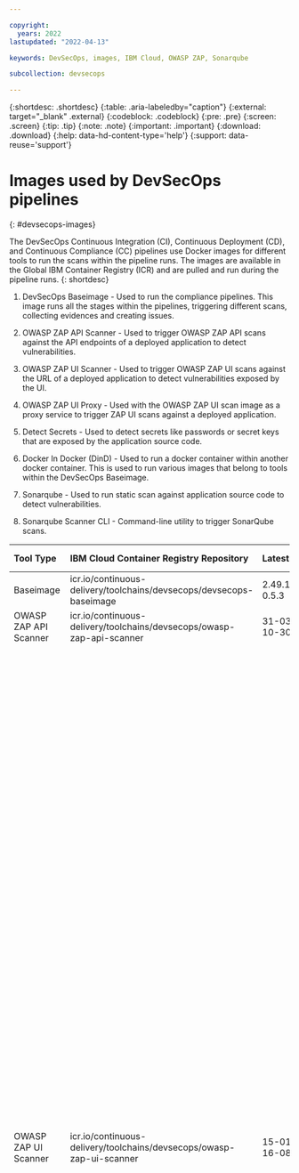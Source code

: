 ```yaml
---

copyright:
  years: 2022
lastupdated: "2022-04-13"

keywords: DevSecOps, images, IBM Cloud, OWASP ZAP, Sonarqube

subcollection: devsecops

---
```


{:shortdesc: .shortdesc}
{:table: .aria-labeledby="caption"}
{:external: target="_blank" .external}
{:codeblock: .codeblock}
{:pre: .pre}
{:screen: .screen}
{:tip: .tip}
{:note: .note}
{:important: .important}
{:download: .download}
{:help: data-hd-content-type='help'}
{:support: data-reuse='support'}

# Images used by DevSecOps pipelines
{: #devsecops-images}

The DevSecOps Continuous Integration (CI), Continuous Deployment (CD), and Continuous Compliance (CC) pipelines use Docker images for different tools to run the scans within the pipeline runs. The images are available in the Global IBM Container Registry (ICR) and are pulled and run during the pipeline runs.
{: shortdesc}

1. DevSecOps Baseimage - Used to run the compliance pipelines. This image runs all the stages within the pipelines, triggering different scans, collecting evidences and creating issues.

2. OWASP ZAP API Scanner - Used to trigger OWASP ZAP API scans against the API endpoints of a deployed application to detect vulnerabilities.

3. OWASP ZAP UI Scanner - Used to trigger OWASP ZAP UI scans against the URL of a deployed application to detect vulnerabilities exposed by the UI.

4. OWASP ZAP UI Proxy - Used with the OWASP ZAP UI scan image as a proxy service to trigger ZAP UI scans against a deployed application.

5. Detect Secrets - Used to detect secrets like passwords or secret keys that are exposed by the application source code.

6. Docker In Docker (DinD) -  Used to run a docker container within another docker container. This is used to run various images that belong to tools within the DevSecOps Baseimage. 

7. Sonarqube - Used to run static scan against application source code to detect vulnerabilities.

8. Sonarqube Scanner CLI - Command-line utility to trigger SonarQube scans.

|Tool Type | IBM Cloud Container Registry Repository | Latest version	| Vulnerability Status | Vulnerability Description |
|:----------|:----------|:----------|:----------|:----------|
|Baseimage| icr.io/continuous-delivery/toolchains/devsecops/devsecops-baseimage| 2.49.1_commons-0.5.3 | Not Vulnerable | |
|OWASP ZAP API Scanner|icr.io/continuous-delivery/toolchains/devsecops/owasp-zap-api-scanner| 31-03-2022-10-30 | Not Vulnerable | |
|OWASP ZAP UI Scanner|icr.io/continuous-delivery/toolchains/devsecops/owasp-zap-ui-scanner| 15-01-2022-16-08 | Vulnerable | CVE-2022-21248, CVE-2022-21277, CVE-2022-21282, CVE-2022-21283, CVE-2022-21291,	CVE-2022-21293,	CVE-2022-21294, CVE-2022-21296, CVE-2022-21299, CVE-2022-21305, CVE-2022-21340, CVE-2022-21341, CVE-2022-21360, CVE-2022-21365, CVE-2022-21366, CVE-2021-3999, CVE-2022-23218, CVE-2022-23219, CVE-2021-4122, CVE-2022-24407, CVE-2022-0778, CVE-2021-3521, CVE-2022-23308, CVE-2021-45960, CVE-2021-46143, CVE-2022-22822, CVE-2022-22823, CVE-2022-22824, CVE-2022-22825, CVE-2022-22826, CVE-2022-22827, CVE-2022-23852, CVE-2022-25235, CVE-2022-25236, CVE-2022-25315, CVE-2021-3872, CVE-2021-3984, CVE-2021-4019, CVE-2021-4192, CVE-2021-4193, CVE-2022-0261, CVE-2022-0318, CVE-2022-0359, CVE-2022-0361, CVE-2022-0392, CVE-2022-0413, CVE-2021-23177, CVE-2021-31566|
|OWASP ZAP UI Proxy|icr.io/continuous-delivery/toolchains/devsecops/owasp-zap-ui-proxy| owasp-zap-ui-proxy | Vulnerable | CVE-2022-21248, CVE-2022-21277, 	CVE-2022-21282, CVE-2022-21283, CVE-2022-21291, CVE-2022-21293, CVE-2022-21294, CVE-2022-21296, CVE-2022-21299, CVE-2022-21305, CVE-2022-21340, CVE-2022-21341, CVE-2022-21360, CVE-2022-21365, CVE-2022-21366, CVE-2021-35550, CVE-2021-35556, CVE-2021-35559, CVE-2021-35561, CVE-2021-35564, CVE-2021-35565, CVE-2021-35567, CVE-2021-35578, CVE-2021-35586, CVE-2021-35603, CVE-2020-16135, CVE-2021-20231, CVE-2021-20232, CVE-2021-3580, CVE-2021-3712, CVE-2022-0778, CVE-2021-23840, CVE-2021-23841, CVE-2021-3999, CVE-2022-23218, CVE-2022-23219, CVE-2021-27645, CVE-2021-33574, CVE-2021-35942, CVE-2021-3521, CVE-2021-20266, CVE-2021-3872, CVE-2021-3984, CVE-2021-4019, CVE-2021-4192, CVE-2021-4193, CVE-2022-0261, CVE-2022-0318, CVE-2022-0359, CVE-2022-0361, CVE-2022-0392, CVE-2022-0413, CVE-2021-3778, CVE-2021-3796, CVE-2020-24370, CVE-2018-20673, CVE-2021-42574, CVE-2020-13558, CVE-2020-24870, CVE-2020-27918, CVE-2020-29623, CVE-2020-36241, CVE-2021-1765, CVE-2021-1788, CVE-2021-1789, CVE-2021-1799, CVE-2021-1801, CVE-2021-1844, CVE-2021-1870, CVE-2021-1871, CVE-2021-21775, CVE-2021-21779, CVE-2021-21806, CVE-2021-28650, CVE-2021-30663, CVE-2021-30665, CVE-2021-30682, CVE-2021-30689, CVE-2021-30720, CVE-2021-30734, CVE-2021-30744, CVE-2021-30749, CVE-2021-30758, CVE-2021-30795, CVE-2021-30797, CVE-2021-30799, CVE-2021-22946, CVE-2021-22947, CVE-2021-22876, CVE-2021-22898, CVE-2021-22925, CVE-2021-3445, CVE-2021-43527, CVE-2021-28153, CVE-2021-3800, CVE-2021-36084, CVE-2021-36085, CVE-2021-36086, CVE-2021-36087, CVE-2021-45960, CVE-2021-46143, CVE-2022-22822, CVE-2022-22823, CVE-2022-22824, CVE-2022-22825, CVE-2022-22826, CVE-2022-22827, CVE-2022-23852, CVE-2022-25235, CVE-2022-25236, CVE-2022-25315, CVE-2020-35521, CVE-2020-35522, CVE-2020-35523, CVE-2020-35524, CVE-2019-17594, CVE-2019-17595, CVE-2020-12762, CVE-2019-18218, CVE-2022-23308, CVE-2022-24407, CVE-2021-31535, CVE-2020-17541, CVE-2020-14344, CVE-2020-14345, CVE-2020-14346, CVE-2020-14347, CVE-2020-14360, CVE-2020-14361, CVE-2020-14362, CVE-2020-14363, CVE-2020-25712, CVE-2021-33928, CVE-2021-33929, CVE-2021-33930, CVE-2021-33938, CVE-2021-3200, CVE-2019-14615, CVE-2020-0427, CVE-2020-24502, CVE-2020-24503, CVE-2020-24504, CVE-2020-24586, CVE-2020-24587, CVE-2020-24588, CVE-2020-26139, CVE-2020-26140, CVE-2020-26141, CVE-2020-26143, CVE-2020-26144, CVE-2020-26145, CVE-2020-26146, CVE-2020-26147, CVE-2020-27777, CVE-2020-29368, CVE-2020-29660, CVE-2020-36158, CVE-2020-36312, CVE-2020-36386, CVE-2021-0129, CVE-2021-20194, CVE-2021-20239, CVE-2021-23133, CVE-2021-28950, CVE-2021-28971, CVE-2021-29155, CVE-2021-29646, CVE-2021-29650, CVE-2021-31440, CVE-2021-31829, CVE-2021-31916, CVE-2021-33033, CVE-2021-33200, CVE-2021-3348, CVE-2021-3489, CVE-2021-3564, CVE-2021-3573, CVE-2021-3600, CVE-2021-3635, CVE-2021-3659, CVE-2021-3679, CVE-2021-3732, CVE-2020-10001, CVE-2021-23177, CVE-2021-31566, CVE-2021-3733, CVE-2021-3426, CVE-2020-14145, CVE-2020-35448, CVE-2021-20197, CVE-2021-20284, CVE-2021-3487, CVE-2021-4122, CVE-2021-33560, CVE-2020-27828, CVE-2021-26926, CVE-2021-26927, CVE-2021-3272, CVE-2021-20270, CVE-2021-27291,     CVE-2019-13750, CVE-2019-13751, CVE-2019-19603, CVE-2019-5827, CVE-2020-13435, CVE-2019-20838, CVE-2020-14155 |
|Detect Secrets|icr.io/continuous-delivery/toolchains/devsecops/detect-secrets| 0.13.1.ibm.47.dss| Vulnerable | CVE-2021-3995, CVE-2021-3996, DSA-5085-2, CVE-2022-24407, CVE-2021-4155, CVE-2021-28711, CVE-2021-28712, CVE-2021-28713, CVE-2021-28714, CVE-2021-28715, CVE-2021-39685, CVE-2021-45095, CVE-2021-45469, CVE-2021-45480, CVE-2022-0185, CVE-2022-23222, CVE-2021-4160, CVE-2022-0778, CVE-2018-25032 |
|Docker In Docker|icr.io/continuous-delivery/toolchains/devsecops/docker| 20.10.11-dind| Vulnerable | CVE-2022-28391, CVE-2022-0778, CVE-2018-25032, CVE-2021-3995, CVE-2021-3996, CVE-2022-0563, CVE-2021-37750 |
|SonarQube|icr.io/continuous-delivery/toolchains/devsecops/sonarqube| 9.3.0-community | Vulnerable | CVE-2022-28391, CVE-2022-0778, CVE-2018-25032, CVE-2022-23852, CVE-2022-23990, CVE-2022-25235, CVE-2022-25236, CVE-2022-25313, CVE-2022-25314, CVE-2022-25315, CVE-2021-3995, CVE-2021-3996, CVE-2022-0563|
|SonarQube Scanner CLI|icr.io/continuous-delivery/toolchains/devsecops/sonar-scanner-cli |4.5 | Vulnerable | CVE-2021-28831, CVE-2021-42374, CVE-2021-42378, CVE-2021-42379, CVE-2021-42380, CVE-2021-42381, CVE-2021-42382, CVE-2021-42383, CVE-2021-42384, CVE-2021-42385, CVE-2021-42386, CVE-2022-28391, CVE-2021-23839, CVE-2021-23840, CVE-2021-23841, CVE-2021-3449, CVE-2021-3450, CVE-2021-3711, CVE-2021-3712, CVE-2022-0778, CVE-2018-25032, CVE-2021-30139, CVE-2021-36159, CVE-2021-39537, CVE-2021-43618, CVE-2020-15358, CVE-2021-20227, CVE-2020-8284, CVE-2021-22876, CVE-2021-22890, CVE-2021-22898, CVE-2021-22901, CVE-2021-22922, CVE-2021-22923, CVE-2021-22924, CVE-2021-22925, CVE-2021-22945, CVE-2021-22946, CVE-2021-22947, CVE-2021-45960, CVE-2021-46143, CVE-2022-22822, CVE-2022-22823, CVE-2022-22824, CVE-2022-22825, CVE-2022-22826, CVE-2022-22827, CVE-2022-23852, CVE-2022-23990, CVE-2022-25235, CVE-2022-25236, CVE-2022-25313, CVE-2022-25314, CVE-2022-25315, CVE-2021-21300, CVE-2021-40330, CVE-2021-3672, CVE-2020-7774, CVE-2021-22883, CVE-2021-22884, CVE-2021-22918, CVE-2021-22930, CVE-2021-22931, CVE-2021-22939, CVE-2021-22959, CVE-2021-22960, CVE-2021-37701, CVE-2021-37712, CVE-2021-37713, CVE-2021-39134, CVE-2021-39135, CVE-2021-44531, CVE-2021-44532, CVE-2021-44533, CVE-2022-21824, CVE-2021-23336, CVE-2021-3177 |

